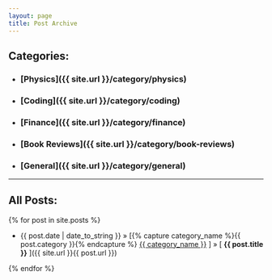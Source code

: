 ```yaml
---
layout: page
title: Post Archive
---
```


<h2>Categories:</h2>

* ### [Physics]({{ site.url }}/category/physics)
* ### [Coding]({{ site.url }}/category/coding)
* ### [Finance]({{ site.url }}/category/finance)
* ### [Book Reviews]({{ site.url }}/category/book-reviews)
* ### [General]({{ site.url }}/category/general)

_____ 

<h2>All Posts:</h2>

{% for post in site.posts %}

* {{ post.date | date_to_string }} » [{% capture category_name %}{{ post.category }}{% endcapture %} <a href="/category/{{ category_name }}">{{ category_name }}</a> ] » [ **{{ post.title }}** ]({{ site.url }}{{ post.url }}) 

{% endfor %}

